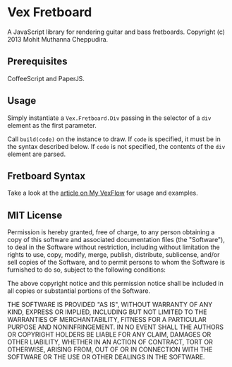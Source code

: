# Vex Fretboard

A JavaScript library for rendering guitar and bass fretboards.
Copyright (c) 2013 Mohit Muthanna Cheppudira.

## Prerequisites

CoffeeScript and PaperJS.

## Usage

Simply instantiate a `Vex.Fretboard.Div` passing in the selector of a `div`
element as the first parameter.

Call `build(code)` on the instance to draw. If `code` is specified, it must
be in the syntax described below. If `code` is not specified, the contents
of the `div` element are parsed.

## Fretboard Syntax

Take a look at the [article on My VexFlow](http://my.vexflow.com/articles/119)
for usage and examples.

## MIT License

Permission is hereby granted, free of charge, to any person obtaining a copy
of this software and associated documentation files (the "Software"), to deal
in the Software without restriction, including without limitation the rights
to use, copy, modify, merge, publish, distribute, sublicense, and/or sell
copies of the Software, and to permit persons to whom the Software is
furnished to do so, subject to the following conditions:

The above copyright notice and this permission notice shall be included in
all copies or substantial portions of the Software.

THE SOFTWARE IS PROVIDED "AS IS", WITHOUT WARRANTY OF ANY KIND, EXPRESS OR
IMPLIED, INCLUDING BUT NOT LIMITED TO THE WARRANTIES OF MERCHANTABILITY,
FITNESS FOR A PARTICULAR PURPOSE AND NONINFRINGEMENT. IN NO EVENT SHALL THE
AUTHORS OR COPYRIGHT HOLDERS BE LIABLE FOR ANY CLAIM, DAMAGES OR OTHER
LIABILITY, WHETHER IN AN ACTION OF CONTRACT, TORT OR OTHERWISE, ARISING FROM,
OUT OF OR IN CONNECTION WITH THE SOFTWARE OR THE USE OR OTHER DEALINGS IN
THE SOFTWARE.

